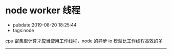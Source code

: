 # node worker 线程

- pubdate:2019-08-20 18:25:44
- tags:node

cpu 密集型计算才应当使用工作线程，node 的异步 io 模型比工作线程高效的多

---
